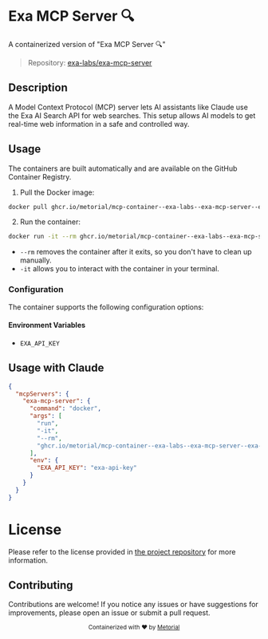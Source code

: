 
# Exa MCP Server 🔍

A containerized version of "Exa MCP Server 🔍"

> Repository: [exa-labs/exa-mcp-server](https://github.com/exa-labs/exa-mcp-server)

## Description

A Model Context Protocol (MCP) server lets AI assistants like Claude use the Exa AI Search API for web searches. This setup allows AI models to get real-time web information in a safe and controlled way.


## Usage

The containers are built automatically and are available on the GitHub Container Registry.

1. Pull the Docker image:

```bash
docker pull ghcr.io/metorial/mcp-container--exa-labs--exa-mcp-server--exa-mcp-server
```

2. Run the container:

```bash
docker run -it --rm ghcr.io/metorial/mcp-container--exa-labs--exa-mcp-server--exa-mcp-server 
```

- `--rm` removes the container after it exits, so you don't have to clean up manually.
- `-it` allows you to interact with the container in your terminal.


### Configuration

The container supports the following configuration options:




#### Environment Variables

- `EXA_API_KEY`




## Usage with Claude

```json
{
  "mcpServers": {
    "exa-mcp-server": {
      "command": "docker",
      "args": [
        "run",
        "-it",
        "--rm",
        "ghcr.io/metorial/mcp-container--exa-labs--exa-mcp-server--exa-mcp-server"
      ],
      "env": {
        "EXA_API_KEY": "exa-api-key"
      }
    }
  }
}
```

# License

Please refer to the license provided in [the project repository](https://github.com/exa-labs/exa-mcp-server) for more information.

## Contributing

Contributions are welcome! If you notice any issues or have suggestions for improvements, please open an issue or submit a pull request.

<div align="center">
  <sub>Containerized with ❤️ by <a href="https://metorial.com">Metorial</a></sub>
</div>
  